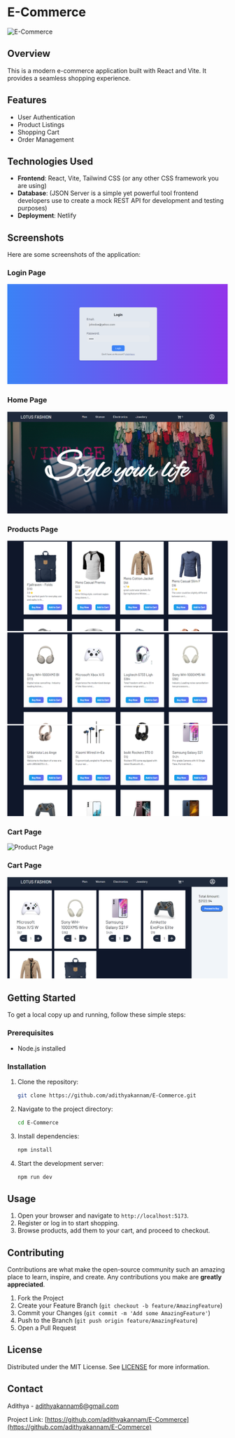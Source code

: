 # E-Commerce

![E-Commerce](https://lotus-fashion.netlify.app/)

## Overview

This is a modern e-commerce application built with React and Vite. It provides a seamless shopping experience.

## Features

- User Authentication
- Product Listings
- Shopping Cart
- Order Management

## Technologies Used

- **Frontend**: React, Vite, Tailwind CSS (or any other CSS framework you are using)
- **Database**: (JSON Server is a simple yet powerful tool frontend developers use to create a mock REST API for development and testing purposes)
- **Deployment**: Netlify

## Screenshots
Here are some screenshots of the application:

### Login Page
![Login Page](screenshots\login.png)

### Home Page
![Products Page](https://github.com/adithyakannam/E-Commerce/blob/main/screenshots/1.png)

### Products Page
![Products Page](screenshots\2.png)
![Products Page](screenshots\3.png)
![Products Page](screenshots\4.png)

### Cart Page
![Product Page](sscreenshots\Product.png)

### Cart Page
![Cart Page](screenshots\5.png)


## Getting Started

To get a local copy up and running, follow these simple steps:

### Prerequisites

- Node.js installed

### Installation

1. Clone the repository:
   ```sh
   git clone https://github.com/adithyakannam/E-Commerce.git
   ```
2. Navigate to the project directory:
   ```sh
   cd E-Commerce
   ```
3. Install dependencies:
   ```sh
   npm install
   ```
4. Start the development server:
   ```sh
   npm run dev
   ```

## Usage

1. Open your browser and navigate to `http://localhost:5173`.
2. Register or log in to start shopping.
3. Browse products, add them to your cart, and proceed to checkout.

## Contributing

Contributions are what make the open-source community such an amazing place to learn, inspire, and create. Any contributions you make are **greatly appreciated**.

1. Fork the Project
2. Create your Feature Branch (`git checkout -b feature/AmazingFeature`)
3. Commit your Changes (`git commit -m 'Add some AmazingFeature'`)
4. Push to the Branch (`git push origin feature/AmazingFeature`)
5. Open a Pull Request

## License

Distributed under the MIT License. See [LICENSE](http://_vscodecontentref_/2) for more information.

## Contact

Adithya - [adithyakannam6@gmail.com](mailto:adithyakannam6@gmail.com)

Project Link: [https://github.com/adithyakannam/E-Commerce](https://github.com/adithyakannam/E-Commerce)
